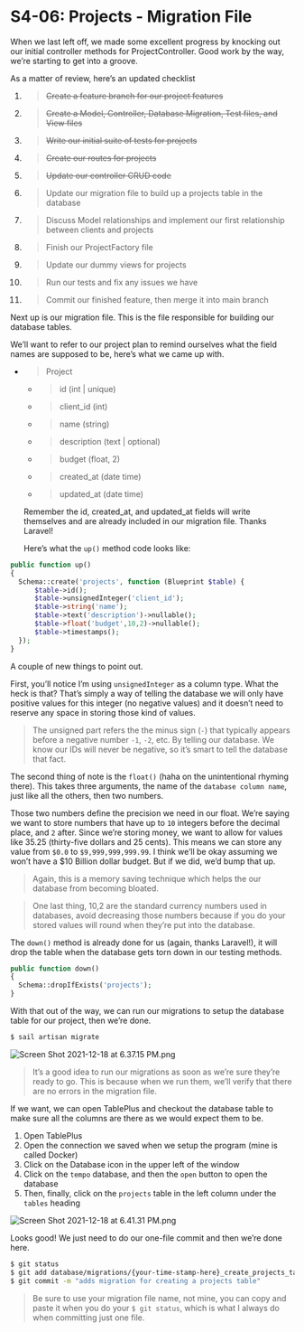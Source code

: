 # S4-06: Projects - Migration File

When we last left off, we made some excellent progress by knocking out our initial controller methods for ProjectController. Good work by the way, we’re starting to get into a groove.

As a matter of review, here’s an updated checklist

1. > ~~Create a feature branch for our project features~~
2. > ~~Create a Model, Controller, Database Migration, Test files, and View files~~
3. > ~~Write our initial suite of tests for projects~~
4. > ~~Create our routes for projects~~
5. > ~~Update our controller CRUD code~~
6. > Update our migration file to build up a projects table in the database
7. > Discuss Model relationships and implement our first relationship between clients and projects
8. > Finish our ProjectFactory file
9. > Update our dummy views for projects
10. > Run our tests and fix any issues we have
11. > Commit our finished feature, then merge it into main branch

Next up is our migration file. This is the file responsible for building our database tables.

We’ll want to refer to our project plan to remind ourselves what the field names are supposed to be, here’s what we came up with.

- > Project
   - > id (int | unique)
   - > client_id (int)
   - > name (string)
   - > description (text | optional)
   - > budget (float, 2)
   - > created_at (date time)
   - > updated_at (date time)

   Remember the id, created_at, and updated_at fields will write themselves and are already included in our migration file. Thanks Laravel!

   Here’s what the `up()` method code looks like:

```php
public function up()
{
  Schema::create('projects', function (Blueprint $table) {
      $table->id();
      $table->unsignedInteger('client_id');
      $table->string('name');
      $table->text('description')->nullable();
      $table->float('budget',10,2)->nullable();
      $table->timestamps();
  });
}
```

   A couple of new things to point out.

   First, you’ll notice I’m using `unsignedInteger` as a column type. What the heck is that? That’s simply a way of telling the database we will only have positive values for this integer (no negative values) and it doesn’t need to reserve any space in storing those kind of values.

   > The unsigned part refers the the minus sign (`-`) that typically appears before a negative number `-1`, `-2`, etc. By telling our database. We know our IDs will never be negative, so it’s smart to tell the database that fact.

   The second thing of note is the `float()` (haha on the unintentional rhyming there). This takes three arguments, the name of the `database column name`, just like all the others, then two numbers.

   Those two numbers define the precision we need in our float. We’re saying we want to store numbers that have up to `10` integers before the decimal place, and `2` after. Since we’re storing money, we want to allow for values like 35.25 (thirty-five dollars and 25 cents). This means we can store any value from `$0.0` to `$9,999,999,999.99`. I think we’ll be okay assuming we won’t have a $10 Billion dollar budget. But if we did, we’d bump that up.

   > Again, this is a memory saving technique which helps the our database from becoming bloated.

   > One last thing, 10,2 are the standard currency numbers used in databases, avoid decreasing those numbers because if you do your stored values will round when they’re put into the database.

   The `down()` method is already done for us (again, thanks Laravel!), it will drop the table when the database gets torn down in our testing methods.

```php
public function down()
{
  Schema::dropIfExists('projects');
}
```

   With that out of the way, we can run our migrations to setup the database table for our project, then we’re done.

```Bash
$ sail artisan migrate
```

![Screen Shot 2021-12-18 at 6.37.15 PM.png](S4-06:%20Projects%20-%20Migration%20File.assets/Screen%20Shot%202021-12-18%20at%206.37.15%20PM.png)

   > It’s a good idea to run our migrations as soon as we’re sure they’re ready to go. This is because when we run them, we’ll verify that there are no errors in the migration file.

   If we want, we can open TablePlus and checkout the database table to make sure all the columns are there as we would expect them to be.

   1. Open TablePlus
   2. Open the connection we saved when we setup the program (mine is called Docker)
   3. Click on the Database icon in the upper left of the window
   4. Click on the `tempo` database, and then the `open` button to open the database
   5. Then, finally, click on the `projects` table in the left column under the `tables` heading

![Screen Shot 2021-12-18 at 6.41.31 PM.png](S4-06:%20Projects%20-%20Migration%20File.assets/Screen%20Shot%202021-12-18%20at%206.41.31%20PM.png)

   Looks good! We just need to do our one-file commit and then we’re done here.

```Bash
$ git status
$ git add database/migrations/{your-time-stamp-here}_create_projects_table.php
$ git commit -m "adds migration for creating a projects table"
```

   > Be sure to use your migration file name, not mine, you can copy and paste it when you do your `$ git status`, which is what I always do when committing just one file.

